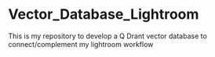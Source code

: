 # Vector_Database_Lightroom
This is my repository to develop a Q Drant vector database to connect/complement my lightroom workflow
